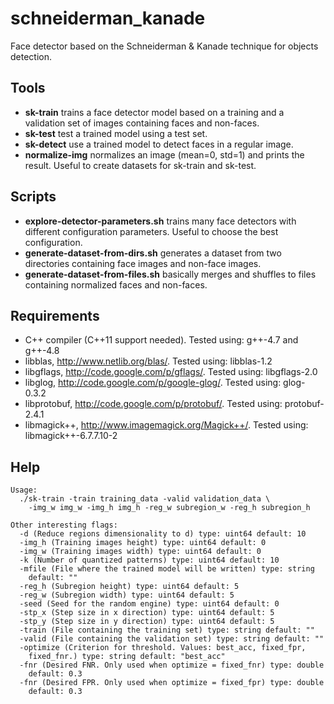 schneiderman_kanade
===================

Face detector based on the Schneiderman & Kanade technique for objects
detection.

Tools
-----
* **sk-train** trains a face detector model based on a training and a validation set of images containing faces and non-faces.
* **sk-test** test a trained model using a test set.
* **sk-detect** use a trained model to detect faces in a regular image.
* **normalize-img** normalizes an image (mean=0, std=1) and prints the result. Useful to create datasets for sk-train and sk-test.

Scripts
-------
 * **explore-detector-parameters.sh** trains many face detectors with different configuration parameters. Useful to choose the best configuration.
 * **generate-dataset-from-dirs.sh** generates a dataset from two directories containing face images and non-face images.
 * **generate-dataset-from-files.sh** basically merges and shuffles to files containing normalized faces and non-faces.

Requirements
------------
* C++ compiler (C++11 support needed). Tested using: g++-4.7 and g++-4.8
* libblas, http://www.netlib.org/blas/. Tested using: libblas-1.2
* libgflags, http://code.google.com/p/gflags/. Tested using: libgflags-2.0
* libglog, http://code.google.com/p/google-glog/. Tested using: glog-0.3.2
* libprotobuf, http://code.google.com/p/protobuf/. Tested using: protobuf-2.4.1
* libmagick++, http://www.imagemagick.org/Magick++/. Tested using: libmagick++-6.7.7.10-2

Help
----
    Usage:
      ./sk-train -train training_data -valid validation_data \
        -img_w img_w -img_h img_h -reg_w subregion_w -reg_h subregion_h

    Other interesting flags:
      -d (Reduce regions dimensionality to d) type: uint64 default: 10
      -img_h (Training images height) type: uint64 default: 0
      -img_w (Training images width) type: uint64 default: 0
      -k (Number of quantized patterns) type: uint64 default: 10
      -mfile (File where the trained model will be written) type: string
        default: ""
      -reg_h (Subregion height) type: uint64 default: 5
      -reg_w (Subregion width) type: uint64 default: 5
      -seed (Seed for the random engine) type: uint64 default: 0
      -stp_x (Step size in x direction) type: uint64 default: 5
      -stp_y (Step size in y direction) type: uint64 default: 5
      -train (File containing the training set) type: string default: ""
      -valid (File containing the validation set) type: string default: ""
      -optimize (Criterion for threshold. Values: best_acc, fixed_fpr,
        fixed_fnr.) type: string default: "best_acc"
      -fnr (Desired FNR. Only used when optimize = fixed_fnr) type: double
        default: 0.3
      -fnr (Desired FPR. Only used when optimize = fixed_fpr) type: double
        default: 0.3
